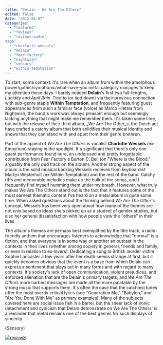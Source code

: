 ```yaml
---
title: "Delain - We Are The Others"
edited: false
date: "2012-08-07"
categories:
  - "featured"
  - "reviews"
  - "reviews-audio"
tags:
  - "charlotte-wessels"
  - "delain"
  - "fear-factory"
  - "nightwish"
  - "sensory"
  - "within-temptation"
---
```


To start, some context: it's rare when an album from within the amorphous power/gothic/symphonic/what-have-you metal category manages to keep my attention these days. I barely noticed **Delain**'s first two full-lengths, _Lucidity_ and _April Rain_. Tied to (or tied down) via their previous connection with sub-genre staple **Within Temptation**, and frequently featuring guest appearances from such a familiar face (voice) as Marco Hietala from Nightwish, the band's work was always pleasant enough but seemingly lacking anything that might make me remember them. It's taken some time, but with the release of their third album, _We Are The Other_s, the Dutch act have crafted a catchy album that both solidifies their musical identity and shows that they can stand with and apart from their genre brethren.

Part of the appeal of _We Are The Others_ is vocalist **Charlotte Wessels** (ex-Empyrium) staying in the spotlight. It's significant that there's only one guest performance found here, an underused and pretty forgettable contribution from Fear Factory's Burton C. Bell (on "Where is the Blood," arguably the only dud track on the album). Another strong aspect of the album is the solid musical backing Wessels receives from keyboardist Martijn Westerholt (ex-Within Temptation) and the rest of the band. Catchy riffs and memorable melodies make up the bulk of the songs, and I frequently find myself humming them under my breath. However, what truly makes We Are The Others stand out is the fact that it features some of the most earnest thematic content I've heard on a metal album in quite some time. When asked questions about the thinking behind _We Are The Other_'s concept, Wessels has been very open about how many of the themes are not only based on ideas she's picked up as a student of gender studies, but also her general dissatisfaction with how people view the "others" in their lives.

The album's themes are perhaps best exemplified by the title track, a radio-friendly anthem that encourages listeners to acknowledge that "normal" is a fiction, and that everyone is in some way or another an outcast in the contexts in their lives (whether among society in general, friends and family, or even in relation to ex-lovers). Dedicating a song to British murder victim Sophie Lancaster a few years after her death seems strange at first, but it quickly becomes obvious that the event is a base from which Delain can express a sentiment that plays out in many forms and with regard to many contexts. It's society's lack of open communication, violent prejudices, and enforced alienation that are the Delain's primary targets, and _We Are The Others_ more barbed messages are made all the more palatable by the strong music that supports them. It's often the case that the catchiest tunes offer the most overtly critical lyrics (see "Generation Me," "Babylon," and "Are You Done With Me" as primary examples). Many of the subjects covered here are social issue fish in a barrel, but the sheer lack of ironic detachment and cynicism that Delain demonstrate on We Are The Others' is a reminder that metal remains one of the best genres for such displays of sincerity.

(Sensory)

[![](http://www.hellbound.ca/wp-content/uploads/2009/07/review8.png "review8")](http://www.hellbound.ca/2009/07/tardy-brothers-bloodline/review8-6/)
